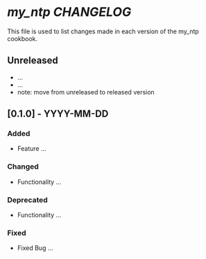 # _my_ntp CHANGELOG_

This file is used to list changes made in each version of the my_ntp cookbook.

## Unreleased
* ...
* ...
* note: move from unreleased to released version

## [0.1.0] - YYYY-MM-DD
### Added
* Feature ...

### Changed
* Functionality ...

### Deprecated
* Functionality ...

### Fixed
* Fixed Bug  ...